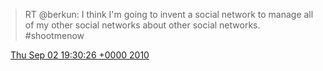 > RT @berkun: I think I'm going to invent a social network to manage all of my other social networks about other social networks\. \#shootmenow

<img src="../../media/tweet.ico" width="12" /> [Thu Sep 02 19:30:26 +0000 2010](https://twitter.com/DromerDenker/status/22824140646)